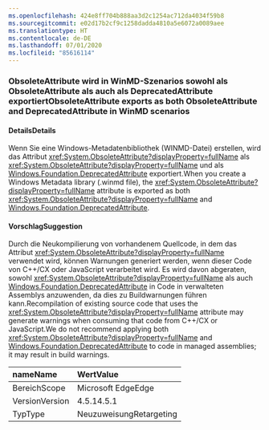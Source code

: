 ```yaml
---
ms.openlocfilehash: 424e8ff704b888aa3d2c1254ac712da4034f59b8
ms.sourcegitcommit: e02d17b2cf9c1258dadda4810a5e6072a0089aee
ms.translationtype: HT
ms.contentlocale: de-DE
ms.lasthandoff: 07/01/2020
ms.locfileid: "85616114"
---
```

### <a name="obsoleteattribute-exports-as-both-obsoleteattribute-and-deprecatedattribute-in-winmd-scenarios"></a><span data-ttu-id="54b87-101">ObsoleteAttribute wird in WinMD-Szenarios sowohl als ObsoleteAttribute als auch als DeprecatedAttribute exportiert</span><span class="sxs-lookup"><span data-stu-id="54b87-101">ObsoleteAttribute exports as both ObsoleteAttribute and DeprecatedAttribute in WinMD scenarios</span></span>

#### <a name="details"></a><span data-ttu-id="54b87-102">Details</span><span class="sxs-lookup"><span data-stu-id="54b87-102">Details</span></span>

<span data-ttu-id="54b87-103">Wenn Sie eine Windows-Metadatenbibliothek (WINMD-Datei) erstellen, wird das Attribut <xref:System.ObsoleteAttribute?displayProperty=fullName> als <xref:System.ObsoleteAttribute?displayProperty=fullName> und als [Windows.Foundation.DeprecatedAttribute](https://docs.microsoft.com/uwp/api/windows.foundation.metadata.deprecatedattribute) exportiert.</span><span class="sxs-lookup"><span data-stu-id="54b87-103">When you create a Windows Metadata library (.winmd file), the <xref:System.ObsoleteAttribute?displayProperty=fullName> attribute is exported as both <xref:System.ObsoleteAttribute?displayProperty=fullName> and [Windows.Foundation.DeprecatedAttribute](https://docs.microsoft.com/uwp/api/windows.foundation.metadata.deprecatedattribute).</span></span>

#### <a name="suggestion"></a><span data-ttu-id="54b87-104">Vorschlag</span><span class="sxs-lookup"><span data-stu-id="54b87-104">Suggestion</span></span>

<span data-ttu-id="54b87-105">Durch die Neukompilierung von vorhandenem Quellcode, in dem das Attribut <xref:System.ObsoleteAttribute?displayProperty=fullName> verwendet wird, können Warnungen generiert werden, wenn dieser Code von C++/CX oder JavaScript verarbeitet wird. Es wird davon abgeraten, sowohl <xref:System.ObsoleteAttribute?displayProperty=fullName> als auch [Windows.Foundation.DeprecatedAttribute](https://docs.microsoft.com/uwp/api/windows.foundation.metadata.deprecatedattribute) in Code in verwalteten Assemblys anzuwenden, da dies zu Buildwarnungen führen kann.</span><span class="sxs-lookup"><span data-stu-id="54b87-105">Recompilation of existing source code that uses the <xref:System.ObsoleteAttribute?displayProperty=fullName> attribute may generate warnings when consuming that code from C++/CX or JavaScript.We do not recommend applying both <xref:System.ObsoleteAttribute?displayProperty=fullName> and [Windows.Foundation.DeprecatedAttribute](https://docs.microsoft.com/uwp/api/windows.foundation.metadata.deprecatedattribute) to code in managed assemblies; it may result in build warnings.</span></span>

| <span data-ttu-id="54b87-106">name</span><span class="sxs-lookup"><span data-stu-id="54b87-106">Name</span></span>    | <span data-ttu-id="54b87-107">Wert</span><span class="sxs-lookup"><span data-stu-id="54b87-107">Value</span></span>       |
|:--------|:------------|
| <span data-ttu-id="54b87-108">Bereich</span><span class="sxs-lookup"><span data-stu-id="54b87-108">Scope</span></span>   | <span data-ttu-id="54b87-109">Microsoft Edge</span><span class="sxs-lookup"><span data-stu-id="54b87-109">Edge</span></span>        |
| <span data-ttu-id="54b87-110">Version</span><span class="sxs-lookup"><span data-stu-id="54b87-110">Version</span></span> | <span data-ttu-id="54b87-111">4.5.1</span><span class="sxs-lookup"><span data-stu-id="54b87-111">4.5.1</span></span>       |
| <span data-ttu-id="54b87-112">Typ</span><span class="sxs-lookup"><span data-stu-id="54b87-112">Type</span></span>    | <span data-ttu-id="54b87-113">Neuzuweisung</span><span class="sxs-lookup"><span data-stu-id="54b87-113">Retargeting</span></span> |

